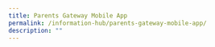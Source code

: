 ```yaml
---
title: Parents Gateway Mobile App
permalink: /information-hub/parents-gateway-mobile-app/
description: ""
---
```

